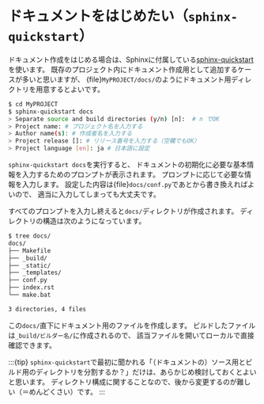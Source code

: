 # ドキュメントをはじめたい（``sphinx-quickstart``）

ドキュメント作成をはじめる場合は、Sphinxに付属している[sphinx-quickstart](https://www.sphinx-doc.org/ja/master/man/sphinx-quickstart.html)を使います。
既存のプロジェクト内にドキュメント作成用として追加するケースが多いと思いますが、
{file}`MyPROJECT/docs/`のようにドキュメント用ディレクトリを用意するとよいです。

```bash
$ cd MyPROJECT
$ sphinx-quickstart docs
> Separate source and build directories (y/n) [n]:  # n でOK
> Project name: # プロジェクト名を入力する
> Author name(s): # 作成者名を入力する
> Project release []: # リリース番号を入力する（空欄でもOK）
> Project language [en]: ja # 日本語に設定
```

``sphinx-quickstart docs``を実行すると、
ドキュメントの初期化に必要な基本情報を入力するためのプロンプトが表示されます。
プロンプトに応じて必要な情報を入力します。
設定した内容は{file}`docs/conf.py`であとから書き換えればよいので、
適当に入力してしまっても大丈夫です。

すべてのプロンプトを入力し終えると``docs/``ディレクトリが作成されます。
ディレクトリの構造は次のようになっています。

```bash
$ tree docs/
docs/
├── Makefile
├── _build/
├── _static/
├── _templates/
├── conf.py
├── index.rst
└── make.bat

3 directories, 4 files
```

この``docs/``直下にドキュメント用のファイルを作成します。
ビルドしたファイルは``_build/ビルダー名/``に作成されるので、
該当ファイルを開いてローカルで直接確認できます。

:::{tip}
``sphinx-quickstart``で最初に聞かれる「（ドキュメントの）ソース用とビルド用のディレクトリを分割するか？」だけは、あらかじめ検討しておくとよいと思います。
ディレクトリ構成に関することなので、後から変更するのが難しい（＝めんどくさい）です。
:::
